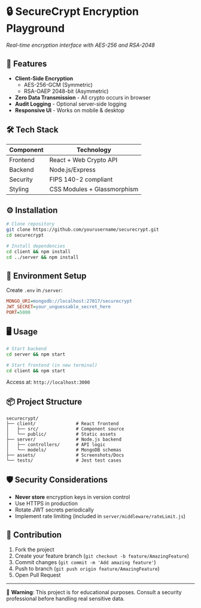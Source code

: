 # 🔒 SecureCrypt Encryption Playground
  
*Real-time encryption interface with AES-256 and RSA-2048*

## 🚀 Features
- **Client-Side Encryption**  
  - AES-256-GCM (Symmetric)  
  - RSA-OAEP 2048-bit (Asymmetric)  
- **Zero Data Transmission** - All crypto occurs in browser  
- **Audit Logging** - Optional server-side logging  
- **Responsive UI** - Works on mobile & desktop  

## 🛠️ Tech Stack
| Component       | Technology               |
|-----------------|--------------------------|
| Frontend        | React + Web Crypto API   |
| Backend         | Node.js/Express          |
| Security        | FIPS 140-2 compliant     |
| Styling         | CSS Modules + Glassmorphism |

## ⚙️ Installation
```bash
# Clone repository
git clone https://github.com/yourusername/securecrypt.git
cd securecrypt

# Install dependencies
cd client && npm install
cd ../server && npm install
```

## 🔐 Environment Setup
Create `.env` in `/server`:
```ini
MONGO_URI=mongodb://localhost:27017/securecrypt
JWT_SECRET=your_unguessable_secret_here
PORT=5000
```

## 🖥️ Usage
```bash
# Start backend
cd server && npm start

# Start frontend (in new terminal)
cd client && npm start
```
Access at: `http://localhost:3000`

## 📦 Project Structure
```
securecrypt/
├── client/               # React frontend
│   ├── src/              # Component source
│   └── public/           # Static assets
├── server/               # Node.js backend
│   ├── controllers/      # API logic
│   └── models/           # MongoDB schemas
├── assets/               # Screenshots/Docs
└── tests/                # Jest test cases
```

## 🛡️ Security Considerations
- **Never store** encryption keys in version control  
- Use HTTPS in production  
- Rotate JWT secrets periodically  
- Implement rate limiting (included in `server/middleware/rateLimit.js`)  


## 🤝 Contribution
1. Fork the project  
2. Create your feature branch (`git checkout -b feature/AmazingFeature`)  
3. Commit changes (`git commit -m 'Add amazing feature'`)  
4. Push to branch (`git push origin feature/AmazingFeature`)  
5. Open Pull Request  

---

🔐 **Warning**: This project is for educational purposes. Consult a security professional before handling real sensitive data.

